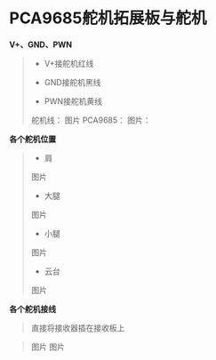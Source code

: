 # PCA9685舵机拓展板与舵机

**V+、GND、PWN**

>- V+接舵机红线
>
>- GND接舵机黑线
>
>- PWN接舵机黄线
>
>  舵机线：
>  图片
>  PCA9685：
>  图片：

**各个舵机位置**

>* 肩
>
>  图片
>
>* 大腿
>
>  图片
>
>* 小腿
>
>  图片
>
>* 云台
>
>  图片

**各个舵机接线**

>直接将接收器插在接收板上

>图片
>图片
